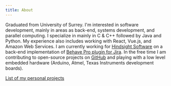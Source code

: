 ```yaml
---
title: About
---
```


Graduated from University of Surrey. I'm interested in software development, mainly in areas as back-end, systems development, and parallel computing. I specialize in mainly in C & C++ followed by Java and Python. My experience also includes working with React, Vue.js, and Amazon Web Services. I am currently working for [Hindsight Software](https://www.hindsightsoftware.com/) on a back-end implementation of [Behave Pro plugin for Jira](https://www.hindsightsoftware.com/behave-pro). In the free time I am contributing to open-source projects on [GitHub](https://github.com/matusnovak) and playing with a low level embedded hardware (Arduino, Atmel, Texas Instruments development boards).

[List of my personal projects](/projects/index.html)

